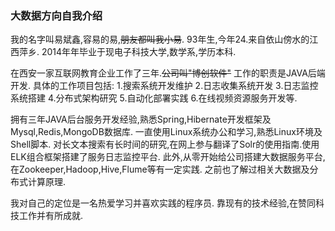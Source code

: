 ### 大数据方向自我介绍

我的名字叫易斌鑫,容易的易,~~朋友都叫我小易~~.
93年生,今年24.来自依山傍水的江西萍乡.
2014年年毕业于现电子科技大学,数学系,学历本科.

在西安一家互联网教育企业工作了三年.~~公司叫"博创软件"~~
工作的职责是JAVA后端开发.
具体的工作项目包括:
1.搜索系统开发维护
2.日志收集系统开发
3.日志监控系统搭建
4.分布式架构研究
5.自动化部署实践
6.在线视频资源服务开发等.

拥有三年JAVA后台服务开发经验,熟悉Spring,Hibernate开发框架及Mysql,Redis,MongoDB数据库.
一直使用Linux系统办公和学习,熟悉Linux环境及Shell脚本.
对长文本搜索有长时间的研究,在网上参与翻译了Solr的使用指南.使用ELK组合框架搭建了服务日志监控平台.
此外,从零开始给公司搭建大数据服务平台,在Zookeeper,Hadoop,Hive,Flume等有一定实践.
之前也了解过相关大数据及分布式计算原理.

我对自己的定位是一名热爱学习并喜欢实践的程序员.
靠现有的技术经验,在赞同科技工作并有所成就.
